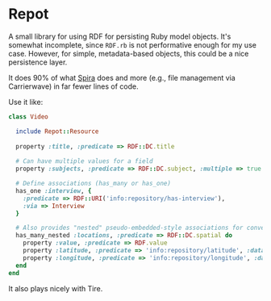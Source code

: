 # Repot

A small library for using RDF for persisting Ruby model objects. It's somewhat incomplete, since `RDF.rb` is not performative enough for my use case. However, for simple, metadata-based objects, this could be a nice persistence layer.

It does 90% of what [Spira](https://github.com/ruby-rdf/spira) does and more (e.g., file management via Carrierwave) in far fewer lines of code.

Use it like:

```ruby
class Video

  include Repot::Resource
     
  property :title, :predicate => RDF::DC.title
       
  # Can have multiple values for a field
  property :subjects, :predicate => RDF::DC.subject, :multiple => true

  # Define associations (has_many or has_one)
  has_one :interview, {
    :predicate => RDF::URI('info:repository/has-interview'), 
    :via => Interview
  }

  # Also provides "nested" pseudo-embedded-style associations for convenience
  has_many_nested :locations, :predicate => RDF::DC.spatial do
    property :value, :predicate => RDF.value
    property :latitude, :predicate => 'info:repository/latitude', :datatype => RDF::XSD.float
    property :longitude, :predicate => 'info:repository/longitude', :datatype => RDF::XSD.float
  end
end
```

It also plays nicely with Tire. 


